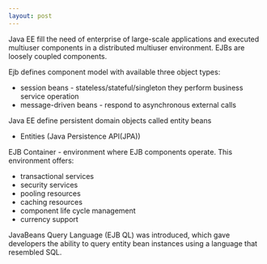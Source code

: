 ```yaml
---
layout: post
---
```


Java EE fill the need of enterprise of large-scale applications and executed multiuser components in a distributed multiuser environment. EJBs are loosely coupled components.

Ejb defines component model with available three object types:

* session beans - stateless/stateful/singleton they perform business service operation
* message-driven beans - respond to asynchronous external calls

Java EE define persistent domain objects called entity beans
* Entities (Java Persistence API(JPA))

EJB Container - environment where EJB components operate. This environment offers:
* transactional services
* security services
* pooling resources
* caching resources
* component life cycle management
* currency support

JavaBeans Query Language (EJB QL) was introduced, which gave developers the ability to query entity bean instances
using a language that resembled SQL.
